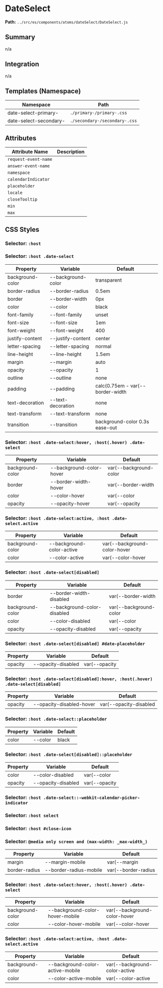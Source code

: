 # DateSelect

**Path:** `../src/es/components/atoms/dateSelect/DateSelect.js`

## Summary

n/a

## Integration

n/a

## Templates (Namespace)

| Namespace | Path |
|------|------|
| date-select-primary- | `./primary-/primary-.css` |
| date-select-secondary- | `./secondary-/secondary-.css` |

## Attributes

| Attribute Name | Description |
|----------------|-------------|
| `request-event-name` |  |
| `answer-event-name` |  |
| `namespace` |  |
| `calendarIndicator` |  |
| `placeholder` |  |
| `locale` |  |
| `closeTooltip` |  |
| `min` |  |
| `max` |  |

## CSS Styles

### Selector: `:host`


### Selector: `:host .date-select`

| Property | Variable | Default |
|----------|----------|----------|
| background-color | --background-color | transparent |
| border-radius | --border-radius | 0.5em |
| border | --border-width | 0px |
| color | --color | black |
| font-family | --font-family | unset |
| font-size | --font-size | 1em |
| font-weight | --font-weight | 400 |
| justify-content | --justify-content | center |
| letter-spacing | --letter-spacing | normal |
| line-height | --line-height | 1.5em |
| margin | --margin | auto |
| opacity | --opacity | 1 |
| outline | --outline | none |
| padding | --padding | calc(0.75em - var(--border-width |
| text-decoration | --text-decoration | none |
| text-transform | --text-transform | none |
| transition | --transition | background-color 0.3s ease-out |

### Selector: `:host .date-select:hover, :host(.hover) .date-select`

| Property | Variable | Default |
|----------|----------|----------|
| background-color | --background-color-hover | var(--background-color |
| border | --border-width-hover | var(--border-width |
| color | --color-hover | var(--color |
| opacity | --opacity-hover | var(--opacity |

### Selector: `:host .date-select:active, :host .date-select.active`

| Property | Variable | Default |
|----------|----------|----------|
| background-color | --background-color-active | var(--background-color-hover |
| color | --color-active | var(--color-hover |

### Selector: `:host .date-select[disabled]`

| Property | Variable | Default |
|----------|----------|----------|
| border | --border-width-disabled | var(--border-width |
| background-color | --background-color-disabled | var(--background-color |
| color | --color-disabled | var(--color |
| opacity | --opacity-disabled | var(--opacity |

### Selector: `:host .date-select[disabled] #date-placeholder`

| Property | Variable | Default |
|----------|----------|----------|
| opacity | --opacity-disabled | var(--opacity |

### Selector: `:host .date-select[disabled]:hover, :host(.hover) .date-select[disabled]`

| Property | Variable | Default |
|----------|----------|----------|
| opacity | --opacity-disabled-hover | var(--opacity-disabled |

### Selector: `:host .date-select::placeholder`

| Property | Variable | Default |
|----------|----------|----------|
| color | --color | black |

### Selector: `:host .date-select[disabled]::placeholder`

| Property | Variable | Default |
|----------|----------|----------|
| color | --color-disabled | var(--color |
| opacity | --opacity-disabled | var(--opacity |

### Selector: `:host .date-select::-webkit-calendar-picker-indicator`


### Selector: `:host select`


### Selector: `:host #close-icon`


### Selector: `@media only screen and (max-width: _max-width_)`

| Property | Variable | Default |
|----------|----------|----------|
| margin | --margin-mobile | var(--margin |
| border-radius | --border-radius-mobile | var(--border-radius |

### Selector: `:host .date-select:hover, :host(.hover) .date-select`

| Property | Variable | Default |
|----------|----------|----------|
| background-color | --background-color-hover-mobile | var(--background-color-hover |
| color | --color-hover-mobile | var(--color-hover |

### Selector: `:host .date-select:active, :host .date-select.active`

| Property | Variable | Default |
|----------|----------|----------|
| background-color | --background-color-active-mobile | var(--background-color-active |
| color | --color-active-mobile | var(--color-active |

